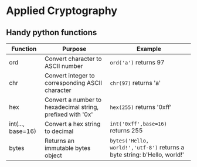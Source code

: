# Applied Cryptography

## Handy python functions


| Function  | Purpose  | Example  |
|---|---|---|
| ord  | Convert character to ASCII number  | `ord('a')` returns 97  |
| chr  | Convert integer to corresponding ASCII character   | `chr(97)` returns 'a'  |
| hex  | Convert a number to hexadecimal string, prefixed with '0x'  | `hex(255)` returns '0xff'   |
| int(..., base=16)  | Convert a hex string to decimal | `int('0xff',base=16)` returns 255 |  
| bytes | Returns an immutable bytes object |  `bytes('Hello, world!','utf-8')` returns a byte string:  b'Hello, world!' |                               


